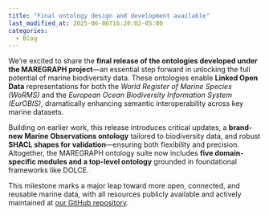 ```yaml
---
title: "Final ontology design and development available"
last_modified_at: 2025-06-06T16:20:02-05:00
categories:
  - Blog
---
```


We’re excited to share the **final release of the ontologies developed under the MAREGRAPH project**—an essential step forward in unlocking the full potential of marine biodiversity data. These ontologies enable **Linked Open Data** representations for both the *World Register of Marine Species (WoRMS)* and the *European Ocean Biodiversity Information System (EurOBIS)*, dramatically enhancing semantic interoperability across key marine datasets. 

Building on earlier work, this release introduces critical updates, a **brand-new Marine Observations ontology** tailored to biodiversity data, and robust **SHACL shapes for validation**—ensuring both flexibility and precision. Altogether, the MAREGRAPH ontology suite now includes **five domain-specific modules and a top-level ontology** grounded in foundational frameworks like DOLCE. 

This milestone marks a major leap toward more open, connected, and reusable marine data, with all resources publicly available and actively maintained at [our GitHub repository](https://github.com/MareGraph-EU/assets).


